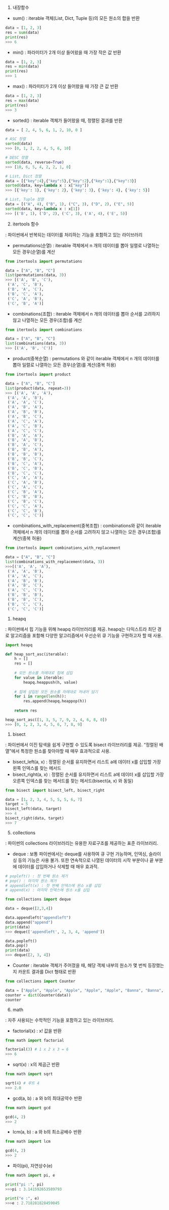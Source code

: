 1. 내장함수

- sum() : iterable 객체(List, Dict, Tuple 등)의 모든 원소의 합을 반환

```python
data = [1, 2, 3]
res = sum(data)
print(res)
>>> 6
```

- min() : 파라미터가 2개 이상 들어왔을 때 가장 작은 값 반환

```python
data = [1, 2, 3]
res = min(data)
print(res)
>>> 1
```

- max() : 파라미터가 2개 이상 들어왔을 때 가장 큰 값 반환

```python
data = [1, 2, 3]
res = max(data)
print(res)
>>> 3
```

- sorted() : iterable 객체가 들어왔을 때, 정렬된 결과를 반환

```python
data = [ 2, 4, 5, 6, 1, 2, 10, 0 ]

# ASC 정렬
sorted(data)
>>> [0, 1, 2, 2, 4, 5, 6, 10]

# DESC 정렬
sorted(data, reverse=True)
>>> [10, 6, 5, 4, 2, 2, 1, 0]

# List, Dict 정렬
data = [{"key":4},{"key":5},{"key":2},{"key":1},{"key":3}]
sorted(data, key=lambda x : x["key"])
>>> [{'key': 1}, {'key': 2}, {'key': 3}, {'key': 4}, {'key': 5}]

# List, Tuple 정렬
data = [("A", 4), ("B", 1), ("C", 3), ("D", 2), ("E", 5)]
sorted(data, key=lambda x : x[1])
>>> [('B', 1), ('D', 2), ('C', 3), ('A', 4), ('E', 5)]
```

2. itertools 함수

: 파이썬에서 반복되는 데이터를 처리하는 기능을 포함하고 있는 라이브러리

- permutations(순열) : iterable 객체에서 n 개의 데이터를 뽑아 일렬로 나열하는 모든 경우(순열)를 계산

```python
from itertools import permutations

data = ["A", "B", "C"]
list(permutations(data, 3))
>>> [('A', 'B', 'C'),
 ('A', 'C', 'B'),
 ('B', 'A', 'C'),
 ('B', 'C', 'A'),
 ('C', 'A', 'B'),
 ('C', 'B', 'A')]
```

- combinations(조합) : iterable 객체에서 n 개의 데이터를 뽑아 순서를 고려하지 않고 나열하는 모든 경우(조합)를 계산

```python
from itertools import combinations

data = ["A", "B", "C"]
list(combinations(data, 3))
>>> [('A', 'B', 'C')]
```

- product(중복순열) : permutations 와 같이 iterable 객체에서 n 개의 데이터를 뽑아 일렬로 나열하는 모든 경우(순열)를 계산(중복 허용)

```python
from itertools import product

data = ["A", "B", "C"]
list(product(data, repeat=3))
>>> [('A', 'A', 'A'),
 ('A', 'A', 'B'),
 ('A', 'A', 'C'),
 ('A', 'B', 'A'),
 ('A', 'B', 'B'),
 ('A', 'B', 'C'),
 ('A', 'C', 'A'),
 ('A', 'C', 'B'),
 ('A', 'C', 'C'),
 ('B', 'A', 'A'),
 ('B', 'A', 'B'),
 ('B', 'A', 'C'),
 ('B', 'B', 'A'),
 ('B', 'B', 'B'),
 ('B', 'B', 'C'),
 ('B', 'C', 'A'),
 ('B', 'C', 'B'),
 ('B', 'C', 'C'),
 ('C', 'A', 'A'),
 ('C', 'A', 'B'),
 ('C', 'A', 'C'),
 ('C', 'B', 'A'),
 ('C', 'B', 'B'),
 ('C', 'B', 'C'),
 ('C', 'C', 'A'),
 ('C', 'C', 'B'),
 ('C', 'C', 'C')]
```

- combinations_with_replacement(중복조합) : combinations와 같이 iterable 객체에서 n 개의 데이터를 뽑아 순서를 고려하지 않고 나열하는 모든 경우(조합)를 계산(중복 허용)

```python
from itertools import combinations_with_replacement

data = ["A", "B", "C"]
list(combinations_with_replacement(data, 3))
>>>[('A', 'A', 'A'),
 ('A', 'A', 'B'),
 ('A', 'A', 'C'),
 ('A', 'B', 'B'),
 ('A', 'B', 'C'),
 ('A', 'C', 'C'),
 ('B', 'B', 'B'),
 ('B', 'B', 'C'),
 ('B', 'C', 'C'),
 ('C', 'C', 'C')]
```

1. heapq

: 파이썬에서 힙 기능을 위해 heapq 라이브러리를 제공. heapq는 다익스트라 최단 경로 알고리즘을 포함해 다양한 알고리즘에서 우선순위 큐 기능을 구현하고자 할 때 사용.

```python
import heapq

def heap_sort_asc(iterable):
    h = []
    res = []
    
    # 모든 원소를 차례대로 힙에 삽입
    for value in iterable:
        heapq.heappush(h, value)
        
    # 힙에 삽입된 모든 원소를 차례대로 꺼내어 담기
    for i in range(len(h)):
        res.append(heapq.heappop(h))
    
    return res

heap_sort_asc([1, 3, 5, 7, 9, 2, 4, 6, 8, 0])
>>> [0, 1, 2, 3, 4, 5, 6, 7, 8, 9]
```

1. bisect

: 파이썬에서 이진 탐색을 쉽게 구현할 수 있도록 bisect 라이브러리를 제공. “정렬된 배열”에서 특정한 원소를 찾아야할 때 매우 효과적으로 사용.

- bisect_left(a, x) : 정렬된 순서를 유지하면서 리스트 a에 데이터 x를 삽입할 가장 왼쪽 인덱스를 찾는 메서드
- bisect_right(a, x) : 정렬된 순서를 유지하면서 리스트 a에 데이터 x를 삽입할 가장 오른쪽 인덱스를 찾는 메서드를 찾는 메서드(bisect(a, x) 와 동일)

```python
from bisect import bisect_left, bisect_right

data = [1, 2, 3, 4, 5, 5, 5, 6, 7]
target = 5
bisect_left(data, target)
>>> 4
bisect_right(data, target)
>>> 7
```

5. collections

: 파이썬의 collections 라이브러리는 유용한 자료구조를 제공하는 표준 라이브러리.

- deque : 보통 파이썬에서는 deque를 사용하여 큐 구현 가능하며, 인덱싱, 슬라이싱 등의 기능은 사용 불가. 또한 연속적으로 나열된 데이터의 시작 부분이나 끝 부분에 데이터를 삽입하거나 삭제할 때 매우 효과적.

```python
# popleft() : 첫 번째 원소 제거
# pop() : 마지막 원소 제거
# appendleft(x) : 첫 번째 인덱스에 원소 x를 삽입
# append(x) : 마지막 인덱스에 원소 x를 삽입

from collections import deque

data = deque([2,3,4])

data.appendleft("appendleft")
data.append("append")
print(data)
>>> deque(['appendleft', 2, 3, 4, 'append'])

data.popleft()
data.pop()
print(data)
>>> deque([2, 3, 4])
```

- Counter : iterable 객체가 주어졌을 때, 해당 객체 내부의 원소가 몇 번씩 등장했는지 카운트 결과를 Dict 형태로 반환

```python
from collections import Counter

data = ["Apple", "Apple", "Apple", "Apple", "Apple", "Banna", "Banna", "Banna", "Banna", "Banna", "Melon", "Melon"]
counter = dict(Counter(data))
counter
```

6. math

: 자주 사용되는 수학적인 기능을 포함하고 있는 라이브러리.

- factorial(x) : x! 값을 반환

```python
from math import factorial

factorial(3) # 1 x 2 x 3 = 6
>>> 6
```

- sqrt(x) : x의 제곱근 반환

```python
from math import sqrt

sqrt(4) # 루트 4
>>> 2.0
```

- gcd(a, b) : a 와 b의 최대공약수 반환

```python
from math import gcd

gcd(4, 2)
>>> 2
```

- lcm(a, b) : a 와 b의 최소공배수 반환

```python
from math import lcm

gcd(4, 2)
>>> 2
```

- 파이(pi), 자연상수(e)

```python
from math import pi, e

print("pi :", pi)
>>>pi : 3.141592653589793

print("e :", e)
>>>e : 2.718281828459045
```